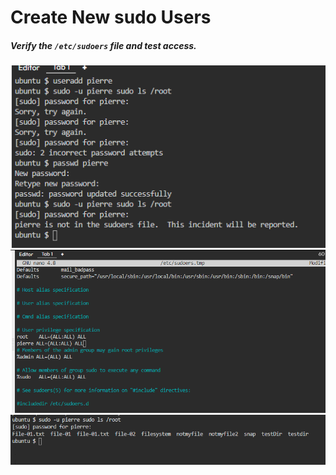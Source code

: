 # Create New sudo Users

##### Verify the `/etc/sudoers` file and test access.
![alt text](image.png)
![alt text](image-1.png)
![alt text](image-2.png)